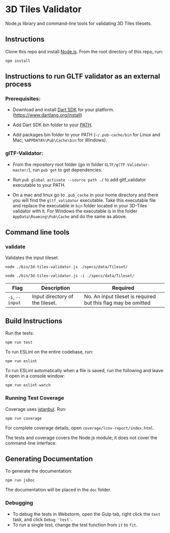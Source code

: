 # 3D Tiles Validator

Node.js library and command-line tools for validating 3D Tiles tilesets.

## Instructions

Clone this repo and install [Node.js](http://nodejs.org/).  From the root directory of this repo, run:
```
npm install
```

## Instructions to run GLTF validator as an external process

### Prerequisites:

- Download and install [Dart SDK](https://www.dartlang.org/install) for your platform.(https://www.dartlang.org/install)

- Add Dart SDK bin folder to your [PATH](https://www.dartlang.org/tools/pub/installing).

- Add packages bin folder to your PATH (`~/.pub-cache/bin` for Linux and Mac; `%APPDATA%\Pub\Cache\bin` for Windows).

### glTF-Validator:

- From the repository root folder (go in folder `GLTF/glTF-Validator-master/`), run `pub get` to get dependencies.

- Run `pub global activate --source path ./` to add gltf_validator executable to your PATH.

- On a mac and linux go to `.pub_cache` in your home directory and there you will find the `gltf_validator` executable. Take this executable file and replace the executable in `bin` folder located in your 3D-Tiles validator with it.
For Windows the executable is in the folder `AppData\Roaming\Pub\Cache` and do the same as above.

## Command line tools

### validate

Validates the input tileset.

```
node ./bin/3d-tiles-validator.js ./specs/data/Tileset/
```
```
node ./bin/3d-tiles-validator.js -i ./specs/data/Tileset/
```

|Flag|Description|Required|
|----|-----------|--------|
|`-i`, `--input`|Input directory of the tileset.| No. An input tileset is required but this flag may be omitted|

## Build Instructions

Run the tests:
```
npm run test
```
To run ESLint on the entire codebase, run:
```
npm run eslint
```
To run ESLint automatically when a file is saved, run the following and leave it open in a console window:
```
npm run eslint-watch
```

### Running Test Coverage

Coverage uses [istanbul](https://github.com/gotwarlost/istanbul).  Run:
```
npm run coverage
```
For complete coverage details, open `coverage/lcov-report/index.html`.

The tests and coverage covers the Node.js module; it does not cover the command-line interface.

## Generating Documentation

To generate the documentation:
```
npm run jsDoc
```

The documentation will be placed in the `doc` folder.

### Debugging

* To debug the tests in Webstorm, open the Gulp tab, right click the `test` task, and click `Debug 'test'`.
* To run a single test, change the test function from `it` to `fit`.